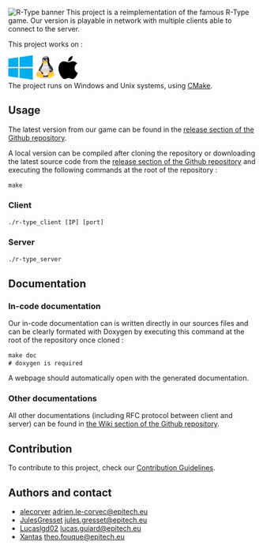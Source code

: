 ![R-Type banner](./images/rtype_banner.jpg)
This project is a reimplementation of the famous R-Type game. Our version is playable in network with multiple clients able to connect to the server.

This project works on :

![windows logo](./images/windows-logo.jpg) ![linux logo](./images/linux-logo.png) ![apple logo](./images/apple-logo.png)  
The project runs on Windows and Unix systems, using [CMake](https://cmake.org/).  


## Usage
The latest version from our game can be found in the [release section of the Github repository](https://github.com/EpitechPromo2026/B-FUN-500-PAR-5-1-glados-theo.fouque/releases).

A local version can be compiled after cloning the repository or downloading the latest source code from the [release section of the Github repository](https://github.com/EpitechPromo2026/B-FUN-500-PAR-5-1-glados-theo.fouque/releases) and executing the following commands at the root of the repository :
```
make
```

### Client
```
./r-type_client [IP] [port]
```

### Server
```
./r-type_server
```
## Documentation
### In-code documentation
Our in-code documentation can is written directly in our sources files and can be clearly formated with Doxygen by executing this command at the root of the repository once cloned :
```
make doc
# doxygen is required
```
A webpage should automatically open with the generated documentation.
### Other documentations
All other documentations (including RFC protocol between client and server) can be found in [the Wiki section of the Github repository](https://github.com/EpitechPromo2026/B-CPP-500-PAR-5-2-rtype-jules.gresset/wiki).

## Contribution
To contribute to this project, check our [Contribution Guidelines](https://github.com/EpitechPromo2026/B-CPP-500-PAR-5-2-rtype-jules.gresset/blob/main/docs/CONTRIBUTING.md).

## Authors and contact
- [alecorver](https://github.com/alecorvec) adrien.le-corvec@epitech.eu
- [JulesGresset](https://github.com/JulesGresset) jules.gresset@epitech.eu
- [Lucaslgd02](https://github.com/Lucaslgd02) lucas.guiard@epitech.eu
- [Xantas](https://github.com/Xantass) theo.fouque@epitech.eu
